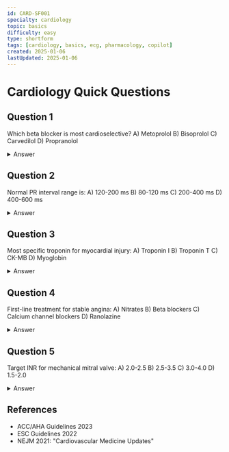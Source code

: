 ```yaml
---
id: CARD-SF001
specialty: cardiology
topic: basics
difficulty: easy
type: shortform
tags: [cardiology, basics, ecg, pharmacology, copilot]
created: 2025-01-06
lastUpdated: 2025-01-06
---
```


# Cardiology Quick Questions

## Question 1
Which beta blocker is most cardioselective?
A) Metoprolol
B) Bisoprolol
C) Carvedilol
D) Propranolol

<details>
<summary>Answer</summary>
B) Bisoprolol - Highest β1 selectivity
</details>

## Question 2
Normal PR interval range is:
A) 120-200 ms
B) 80-120 ms
C) 200-400 ms
D) 400-600 ms

<details>
<summary>Answer</summary>
A) 120-200 ms - Key ECG parameter
</details>

## Question 3
Most specific troponin for myocardial injury:
A) Troponin I
B) Troponin T
C) CK-MB
D) Myoglobin

<details>
<summary>Answer</summary>
A) Troponin I - Most cardiac-specific marker
</details>

## Question 4
First-line treatment for stable angina:
A) Nitrates
B) Beta blockers
C) Calcium channel blockers
D) Ranolazine

<details>
<summary>Answer</summary>
B) Beta blockers - Reduce myocardial oxygen demand
</details>

## Question 5
Target INR for mechanical mitral valve:
A) 2.0-2.5
B) 2.5-3.5
C) 3.0-4.0
D) 1.5-2.0

<details>
<summary>Answer</summary>
B) 2.5-3.5 - Higher than aortic valves
</details>

## References
- ACC/AHA Guidelines 2023
- ESC Guidelines 2022
- NEJM 2021: "Cardiovascular Medicine Updates"

